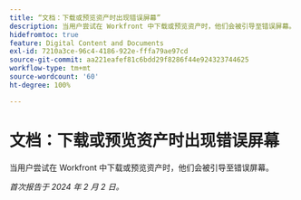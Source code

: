 ```yaml
---
title: “文档：下载或预览资产时出现错误屏幕”
description: 当用户尝试在 Workfront 中下载或预览资产时，他们会被引导至错误屏幕。
hidefromtoc: true
feature: Digital Content and Documents
exl-id: 7210a3ce-96c4-4186-922e-fffa79ae97cd
source-git-commit: aa221eafef81c6bdd29f8286f44e924323744625
workflow-type: tm+mt
source-wordcount: '60'
ht-degree: 100%

---
```


# 文档：下载或预览资产时出现错误屏幕


<!--
>[!NOTE]
>
>This issue was fixed on June 13, 2024.
-->

当用户尝试在 Workfront 中下载或预览资产时，他们会被引导至错误屏幕。

_首次报告于 2024 年 2 月 2 日。_
